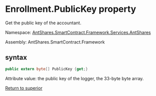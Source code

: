 # Enrollment.PublicKey property

Get the public key of the accountant.

Namespace: [AntShares.SmartContract.Framework.Services.AntShares](../../AntShares.md)

Assembly: AntShares.SmartContract.Framework

## syntax

```c#
public extern byte[] PublicKey {get;}
```

Attribute value: the public key of the logger, the 33-byte byte array.



[Return to superior](../Enrollment.md)
